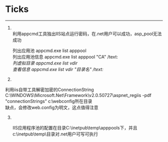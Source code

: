 <a name="NzP5y"></a>
# Ticks

---

1. <br />利用appcmd工具独出IIS站点运行密码，在.net用户可以成功，asp_pool无法成功

	列出应用池     appcmd.exe list apppool<br />	列出应用池信息 appcmd.exe list apppool "CA" /text:*<br />	列虚拟目录     appcmd.exe list vdir<br />	查看信息       appcmd.exe list vdir "目录名" /text:*

2. ​<br />

利用iis自带工具解密加密的ConnectionString<br />	C:\WINDOWS\Microsoft.Net\Framework\v2.0.50727\aspnet_regiis -pdf "connectionStrings" c:\webconfig所在目录<br />	缺点，会修改web.config为明文，这点值得注意

3. ​<br />

 	IIS应用程序池的配置在目录C:\inetpub\temp\apppools下，并且c:\inetpub\temp\目录对.net用户可写可执行
